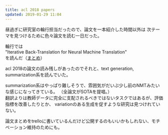 ```yaml
---
title: acl 2018 papers
updated: 2019-01-29 11:04
---
```


昼過ぎに研究室の輪行担当だったので、論文を一本紹介した時間以外は
次テーマを見つけるために色々論文を読む一日だった。

輪行では  
"Iterative Back-Translation for Neural Machine Translation"  
を読んだ（[まとめ](https://sobamchan.github.io/2019-01-28/iterative-back-translation-for-neural-machine-translation)）


acl 2018の論文の読み残しがあったのでそれと、text generation, summarization系を読んでいた。

summarization系はやっぱり難しそうで、雰囲気がだいぶ少し前のNMTみたいな感じになってきている。
（全論文がSOTAを提唱。）  
翻訳よりは教師データに完全に支配されるべきではないタスクではあるが、評価指標を改善したりとか、
variationのある生成を促すような研究は見つけれていない。

論文まとめをtrelloに書いているんだけど公開するのもいいかもしれない、モチベーション維持のためにも。
